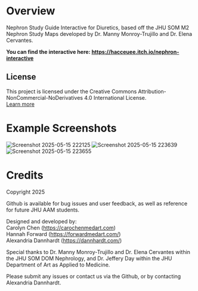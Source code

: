 # Overview 
Nephron Study Guide Interactive for Diuretics, based off the JHU SOM M2 Nephron Study Maps developed by Dr. Manny Monroy-Trujillo and Dr. Elena Cervantes.

**You can find the interactive here: https://hacceuee.itch.io/nephron-interactive**

## License
This project is licensed under the Creative Commons Attribution-NonCommercial-NoDerivatives 4.0 International License.  
[Learn more](https://creativecommons.org/licenses/by-nc-nd/4.0/)

# Example Screenshots

![Screenshot 2025-05-15 222125](https://github.com/user-attachments/assets/8b69a918-b2d9-41aa-b05f-1b7e9d403500)
![Screenshot 2025-05-15 223639](https://github.com/user-attachments/assets/90e9ad0e-016b-4b7a-a140-4919ec9f3a88)
![Screenshot 2025-05-15 223655](https://github.com/user-attachments/assets/f44af033-29df-42c6-b07b-bd7aa8276b92)

# Credits

Copyright 2025 

Github is available for bug issues and user feedback, as well as reference for future JHU AAM students.

​Designed and developed by: <br>
Carolyn Chen (https://carochenmedart.com)​​ <br>
Hannah Forward (https://forwardmedart.com/) <br>
Alexandria Dannhardt (https://dannhardt.com/​)​​ <br>

Special thanks to Dr. Manny Monroy-Trujillo and Dr. Elena Cervantes within the JHU SOM DOM Nephrology, and Dr. Jeffery Day within the JHU Department of Art as Applied to Medicine.

Please submit any issues or contact us via the Github, or by contacting Alexandria Dannhardt. 
